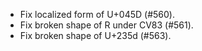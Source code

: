  * Fix localized form of U+045D (#560).
 * Fix broken shape of R under CV83 (#561).
 * Fix broken shape of U+235d (#563).